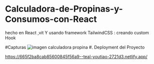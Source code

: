 # Calculadora-de-Propinas-y-Consumos-con-React
hecho en React ,vit   Y usando framework TailwindCSS : creando custom Hook 

#Capturas
![imagen calculadora propina](https://github.com/matucamus/Calculadora-de-Propinas-y-Consumos-con-React/assets/106162059/917aefee-f1f0-420a-a3da-748378d98040)
#. Deployment del Proyecto

https://665f2ba8cab85600845f56a9--teal-youtiao-2721d3.netlify.app/
